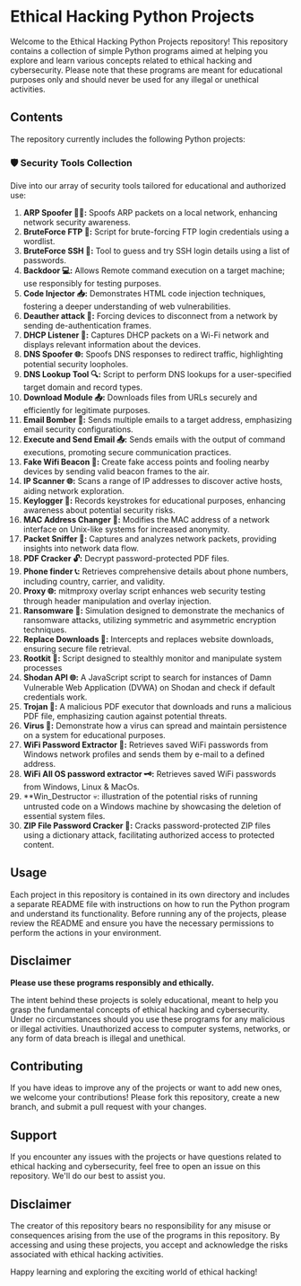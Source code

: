 # Ethical Hacking Python Projects

Welcome to the Ethical Hacking Python Projects repository! This repository contains a collection of simple Python programs aimed at helping you explore and learn various concepts related to ethical hacking and cybersecurity. Please note that these programs are meant for educational purposes only and should never be used for any illegal or unethical activities.

## Contents

The repository currently includes the following Python projects:

### 🛡️ Security Tools Collection

Dive into our array of security tools tailored for educational and authorized use:

1. **ARP Spoofer 🕵️‍♂️:** Spoofs ARP packets on a local network, enhancing network security awareness.
2. **BruteForce FTP 🔐:** Script for brute-forcing FTP login credentials using a wordlist.
3. **BruteForce SSH 🔑:** Tool to guess and try SSH login details using a list of passwords.
4. **Backdoor 💻:** Allows Remote command execution on a target machine; use responsibly for testing purposes.
5. **Code Injector 📥:** Demonstrates HTML code injection techniques, fostering a deeper understanding of web vulnerabilities.
6. **Deauther attack 📶:** Forcing devices to disconnect from a network by sending de-authentication frames.
7. **DHCP Listener 📡:** Captures DHCP packets on a Wi-Fi network and displays relevant information about the devices.
8. **DNS Spoofer 🌐:** Spoofs DNS responses to redirect traffic, highlighting potential security loopholes.
9. **DNS Lookup Tool 🔍:** Script to perform DNS lookups for a user-specified target domain and record types.
10. **Download Module 📤:** Downloads files from URLs securely and efficiently for legitimate purposes.
11. **Email Bomber 📧:** Sends multiple emails to a target address, emphasizing email security configurations.
12. **Execute and Send Email 📤:** Sends emails with the output of command executions, promoting secure communication practices.
13. **Fake Wifi Beacon 🚥:** Create fake access points and fooling nearby devices by sending valid beacon frames to the air.
14. **IP Scanner 🌐:** Scans a range of IP addresses to discover active hosts, aiding network exploration.
15. **Keylogger 📝:** Records keystrokes for educational purposes, enhancing awareness about potential security risks.
16. **MAC Address Changer 🔄:** Modifies the MAC address of a network interface on Unix-like systems for increased anonymity.
17. **Packet Sniffer 📶:** Captures and analyzes network packets, providing insights into network data flow.
18. **PDF Cracker 🔓:** Decrypt password-protected PDF files.
19. **Phone finder 📞:** Retrieves comprehensive details about phone numbers, including country, carrier, and validity.
20. **Proxy 🌐:** mitmproxy overlay script enhances web security testing through header manipulation and overlay injection.
21. **Ransomware 💼:** Simulation designed to demonstrate the mechanics of ransomware attacks, utilizing symmetric and asymmetric encryption techniques.
22. **Replace Downloads 🔄:** Intercepts and replaces website downloads, ensuring secure file retrieval.
23. **Rootkit 👾:**  Script designed to stealthly monitor and manipulate system processes
23. **Shodan API 🌐:** A JavaScript script to search for instances of Damn Vulnerable Web Application (DVWA) on Shodan and check if default credentials work.
24. **Trojan 🦠:** A malicious PDF executor that downloads and runs a malicious PDF file, emphasizing caution against potential threats.
25. **Virus 🐍:**  Demonstrate how a virus can spread and maintain persistence on a system for educational purposes.
25. **WiFi Password Extractor 🔑:** Retrieves saved WiFi passwords from Windows network profiles and sends them by e-mail to a defined address.
26. **WiFi All OS password extractor 🗝️:** Retrieves saved WiFi passwords from Windows, Linux & MacOs.
27. **Win_Destructor 💀: illustration of the potential risks of running untrusted code on a Windows machine by showcasing the deletion of essential system files.
28. **ZIP File Password Cracker 🧩:** Cracks password-protected ZIP files using a dictionary attack, facilitating authorized access to protected content.

## Usage

Each project in this repository is contained in its own directory and includes a separate README file with instructions on how to run the Python program and understand its functionality. Before running any of the projects, please review the README and ensure you have the necessary permissions to perform the actions in your environment.

## Disclaimer

**Please use these programs responsibly and ethically.**

The intent behind these projects is solely educational, meant to help you grasp the fundamental concepts of ethical hacking and cybersecurity. Under no circumstances should you use these programs for any malicious or illegal activities. Unauthorized access to computer systems, networks, or any form of data breach is illegal and unethical.

## Contributing

If you have ideas to improve any of the projects or want to add new ones, we welcome your contributions! Please fork this repository, create a new branch, and submit a pull request with your changes.

## Support

If you encounter any issues with the projects or have questions related to ethical hacking and cybersecurity, feel free to open an issue on this repository. We'll do our best to assist you.

## Disclaimer

The creator of this repository bears no responsibility for any misuse or consequences arising from the use of the programs in this repository. By accessing and using these projects, you accept and acknowledge the risks associated with ethical hacking activities.

Happy learning and exploring the exciting world of ethical hacking!

